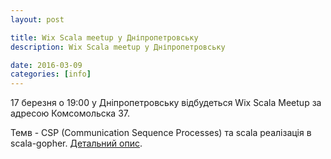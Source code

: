 ```yaml
---
layout: post

title: Wix Scala meetup у Дніпропетровську
description: Wix Scala meetup у Дніпропетровську

date: 2016-03-09
categories: [info]
---
```


17 березня о 19:00 у Дніпропетровську відбудеться Wix Scala Meetup за адресою Комсомольска 37.

Темв - CSP (Communication Sequence Processes) та scala реалізація в scala-gopher. [Детальний опис](http://www.meetup.com/Wix-Ukraine-Meetup-Group/events/229042251/).


